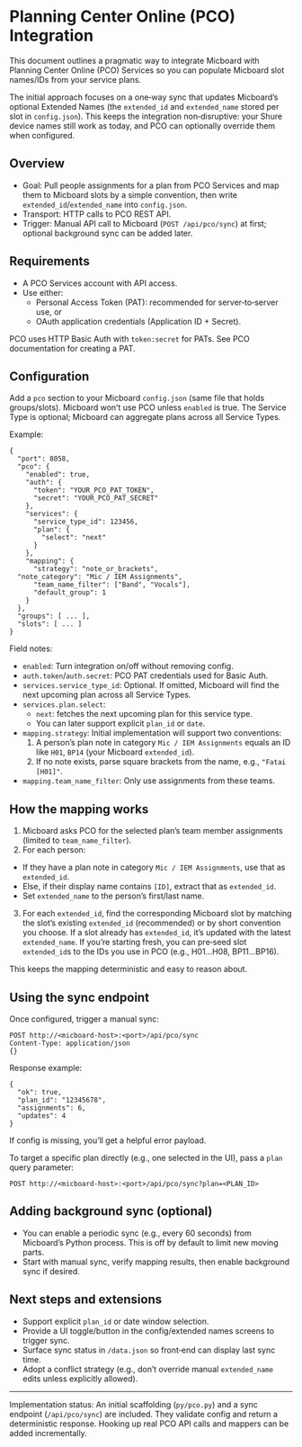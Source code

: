 # Planning Center Online (PCO) Integration

This document outlines a pragmatic way to integrate Micboard with Planning Center Online (PCO) Services so you can populate Micboard slot names/IDs from your service plans.

The initial approach focuses on a one‑way sync that updates Micboard’s optional Extended Names (the `extended_id` and `extended_name` stored per slot in `config.json`). This keeps the integration non‑disruptive: your Shure device names still work as today, and PCO can optionally override them when configured.

## Overview
- Goal: Pull people assignments for a plan from PCO Services and map them to Micboard slots by a simple convention, then write `extended_id`/`extended_name` into `config.json`.
- Transport: HTTP calls to PCO REST API.
- Trigger: Manual API call to Micboard (`POST /api/pco/sync`) at first; optional background sync can be added later.

## Requirements
- A PCO Services account with API access.
- Use either:
  - Personal Access Token (PAT): recommended for server‑to‑server use, or
  - OAuth application credentials (Application ID + Secret).

PCO uses HTTP Basic Auth with `token:secret` for PATs. See PCO documentation for creating a PAT.

## Configuration
Add a `pco` section to your Micboard `config.json` (same file that holds groups/slots). Micboard won’t use PCO unless `enabled` is true. The Service Type is optional; Micboard can aggregate plans across all Service Types.

Example:
```
{
  "port": 8058,
  "pco": {
    "enabled": true,
    "auth": {
      "token": "YOUR_PCO_PAT_TOKEN",
      "secret": "YOUR_PCO_PAT_SECRET"
    },
    "services": {
      "service_type_id": 123456,   
      "plan": {
        "select": "next"          
      }
    },
    "mapping": {
      "strategy": "note_or_brackets",
  "note_category": "Mic / IEM Assignments",     
      "team_name_filter": ["Band", "Vocals"],
      "default_group": 1           
    }
  },
  "groups": [ ... ],
  "slots": [ ... ]
}
```

Field notes:
- `enabled`: Turn integration on/off without removing config.
- `auth.token`/`auth.secret`: PCO PAT credentials used for Basic Auth.
- `services.service_type_id`: Optional. If omitted, Micboard will find the next upcoming plan across all Service Types.
- `services.plan.select`:
  - `next`: fetches the next upcoming plan for this service type.
  - You can later support explicit `plan_id` or `date`.
- `mapping.strategy`: Initial implementation will support two conventions:
  1. A person’s plan note in category `Mic / IEM Assignments` equals an ID like `H01`, `BP14` (your Micboard `extended_id`).
  2. If no note exists, parse square brackets from the name, e.g., `"Fatai [H01]"`.
- `mapping.team_name_filter`: Only use assignments from these teams.

## How the mapping works
1. Micboard asks PCO for the selected plan’s team member assignments (limited to `team_name_filter`).
2. For each person:
  - If they have a plan note in category `Mic / IEM Assignments`, use that as `extended_id`.
   - Else, if their display name contains `[ID]`, extract that as `extended_id`.
   - Set `extended_name` to the person’s first/last name.
3. For each `extended_id`, find the corresponding Micboard slot by matching the slot’s existing `extended_id` (recommended) or by short convention you choose. If a slot already has `extended_id`, it’s updated with the latest `extended_name`. If you’re starting fresh, you can pre‑seed slot `extended_id`s to the IDs you use in PCO (e.g., H01…H08, BP11…BP16).

This keeps the mapping deterministic and easy to reason about.

## Using the sync endpoint
Once configured, trigger a manual sync:

```
POST http://<micboard-host>:<port>/api/pco/sync
Content-Type: application/json
{}
```

Response example:
```
{
  "ok": true,
  "plan_id": "12345678",
  "assignments": 6,
  "updates": 4
}
```

If config is missing, you’ll get a helpful error payload.

To target a specific plan directly (e.g., one selected in the UI), pass a `plan` query parameter:

```
POST http://<micboard-host>:<port>/api/pco/sync?plan=<PLAN_ID>
```

## Adding background sync (optional)
- You can enable a periodic sync (e.g., every 60 seconds) from Micboard’s Python process. This is off by default to limit new moving parts.
- Start with manual sync, verify mapping results, then enable background sync if desired.

## Next steps and extensions
- Support explicit `plan_id` or date window selection.
- Provide a UI toggle/button in the config/extended names screens to trigger sync.
- Surface sync status in `/data.json` so front‑end can display last sync time.
- Adopt a conflict strategy (e.g., don’t override manual `extended_name` edits unless explicitly allowed).

---

Implementation status: An initial scaffolding (`py/pco.py`) and a sync endpoint (`/api/pco/sync`) are included. They validate config and return a deterministic response. Hooking up real PCO API calls and mappers can be added incrementally.
